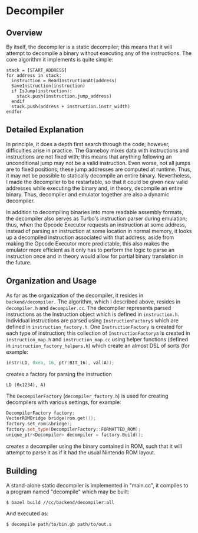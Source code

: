 # Decompiler

## Overview

By itself, the decompiler is a static decompiler; this means that it will
attempt to decompile a binary without executing any of the instructions. The
core algorithm it implements is quite simple:

```
stack = [START_ADDRESS]
for address in stack:
  instruction = ReadInstructionAt(address)
  SaveInstruction(instruction)
  if IsJump(instruction):
    stack.push(instruction.jump_address)
  endif
  stack.push(address + instruction.instr_width)
endfor
```

## Detailed Explanation

In principle, it does a depth first search through the code; however,
difficulties arise in practice. The Gameboy mixes data with instructions and
instructions are not fixed with; this means that anything following an
unconditional jump may not be a valid instruction. Even worse, not all jumps are
to fixed positions; these jump addresses are computed at runtime. Thus, it may
not be possible to statically decompile an entire binary. Nevertheless, I made
the decompiler to be restartable, so that it could be given new valid addresses
while executing the binary and, in theory, decompile an entire binary.
Thus, decompiler and emulator together are also a dynamic decompiler.

In addition to decompiling binaries into more readable assembly formats, the
decompiler also serves as Turbo's instruction parser during emulation; thus,
when the Opcode Executor requests an instruction at some address, instead of
parsing an instruction at some location in normal memory, it looks up a
decompiled instruction associated with that address; aside from making the
Opcode Executor more predictable, this also makes the emulator more
efficient as it only has to perform the logic to parse an instruction once and
in theory would allow for partial binary translation in the future.

## Organization and Usage

As far as the organization of the decompiler, it resides in
`backend/decompiler.` The algorithm, which I described above, resides in
`decompiler.h` and `decompiler.cc`. The decompiler represents parsed
instructions as the Instruction object which is defined in `instruction.h`.
Individual instructions are parsed using `InstructionFactory`s which are defined
in `instruction_factory.h`. One `InstructionFactory` is created for each type of
instruction; this collection of `InstructionFactory`s is created in
`instruction_map.h` and `instruction_map.cc` using helper functions (defined in
`instruction_factory_helpers.h`) which create an almost DSL of sorts (for
example: 

```cpp
instr(LD, 0xea, 16, ptr(BIT_16), val(A));
```

creates a factory for parsing the instruction 

```
LD (0x1234), A)
```

The `DecompilerFactory` (`decompiler_factory.h`)
is used for creating decompilers with various settings, for example:

```cpp
DecompilerFactory factory;
VectorROMBridge bridge(rom.get());
factory.set_rom(&bridge);
factory.set_type(DecompilerFactory::FORMATTED_ROM);
unique_ptr<Decompiler> decompiler = factory.Build();
```

creates a decompiler using the binary contained in ROM, such that it will
attempt to parse it as if it had the usual Nintendo ROM layout.

## Building

A stand-alone static decompiler is implemented in "main.cc", it compiles to a
program named "decompile" which may be built:

```
$ bazel build //cc/backend/decompiler:all
```

And executed as:

```
$ decompile path/to/bin.gb path/to/out.s
```

